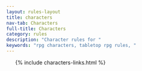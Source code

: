 ```yaml
---
layout: rules-layout
title: characters
nav-tab: Characters
full-title: Characters
category: rules
description: "Character rules for "
keywords: "rpg characters, tabletop rpg rules, "
---
```


<ol class="ftrm-half">
  {% include characters-links.html %}
</ol>